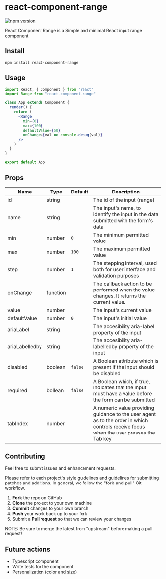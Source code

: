 # react-component-range

[![npm version](https://img.shields.io/npm/v/react-component-range.svg?style=flat)](https://www.npmjs.com/package/react-component-range)

React Component Range is a Simple and minimal React input range component

## Install

`npm install react-component-range`

## Usage

```jsx
import React, { Component } from "react"
import Range from "react-component-range"

class App extends Component {
  render() {
    return (
      <Range
        min={0}
        max={100}
        defaultValue={50}
        onChange={val => console.debug(val)}
      />
    )
  }
}

export default App
```

## Props

| Name           | Type     | Default | Description                                                                                                                            |
| -------------- | -------- | ------- | -------------------------------------------------------------------------------------------------------------------------------------- |
| id             | string   |         | The id of the input (range)                                                                                                            |
| name           | string   |         | The input's name, to identify the input in the data submitted with the form's data                                                     |
| min            | number   | `0`     | The minimum permitted value                                                                                                            |
| max            | number   | `100`   | The maximum permitted value                                                                                                            |
| step           | number   | `1`     | The stepping interval, used both for user interface and validation purposes                                                            |
| onChange       | function |         | The callback action to be performed when the value changes. It returns the current value.                                              |
| value          | number   |         | The input's current value                                                                                                              |
| defaultValue   | number   | `0`     | The input's initial value                                                                                                              |
| ariaLabel      | string   |         | The accesibility aria-label property of the input                                                                                      |
| ariaLabelledby | string   |         | The accesibility aria-labelledby property of the input                                                                                 |
| disabled       | boolean  | `false` | A Boolean attribute which is present if the input should be disabled                                                                   |
| required       | bollean  | `false` | A Boolean which, if true, indicates that the input must have a value before the form can be submitted                                  |
| tabIndex       | number   |         | A numeric value providing guidance to the user agent as to the order in which controls receive focus when the user presses the Tab key |

## Contributing

Feel free to submit issues and enhancement requests.

Please refer to each project's style guidelines and guidelines for submitting patches and additions. In general, we follow the "fork-and-pull" Git workflow.

1.  **Fork** the repo on GitHub
2.  **Clone** the project to your own machine
3.  **Commit** changes to your own branch
4.  **Push** your work back up to your fork
5.  Submit a **Pull request** so that we can review your changes

NOTE: Be sure to merge the latest from "upstream" before making a pull request!

## Future actions

- Typescript component
- Write tests for the component
- Personalization (color and size)
